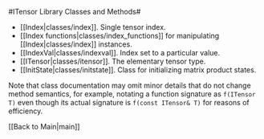 #ITensor Library Classes and Methods#

* [[Index|classes/index]]. Single tensor index.
* [[Index functions|classes/index_functions]] for manipulating [[Index|classes/index]] instances.
* [[IndexVal|classes/indexval]]. Index set to a particular value.
* [[ITensor|classes/itensor]]. The elementary tensor type.
* [[InitState|classes/initstate]]. Class for initializing matrix product states.

Note that class documentation may omit minor details that do not change method semantics, 
for example, notating a function signature as `f(ITensor T)` even though
its actual signature is `f(const ITensor& T)` for reasons of efficiency.


[[Back to Main|main]]
